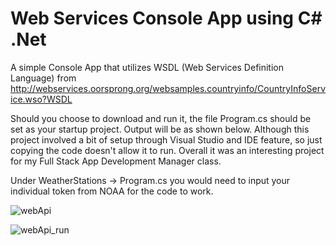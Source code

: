 # Web Services Console App using C# .Net 


A simple Console App that utilizes WSDL (Web Services Definition Language) from http://webservices.oorsprong.org/websamples.countryinfo/CountryInfoService.wso?WSDL


Should you choose to download and run it, the file Program.cs should be set as your startup project. Output will be as shown below. Although this project involved a bit of setup
through Visual Studio and IDE feature, so just copying the code doesn't allow it to run. Overall it was an interesting project for my Full Stack App Development Manager class.


Under WeatherStations -> Program.cs you would need to input your individual token from NOAA for the code to work.

![webApi](https://user-images.githubusercontent.com/10329673/120943130-81a1ce80-c6d9-11eb-9794-8e7768a8881b.png)


![webApi_run](https://user-images.githubusercontent.com/10329673/120943140-8ebebd80-c6d9-11eb-93b5-a4dcd50156ec.png)
